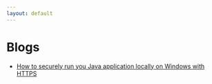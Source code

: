 ```yaml
---
layout: default
---
```


# Blogs

*   [How to securely run you Java application locally on Windows with HTTPS](./blogs/spring-boot-local-https.html)

